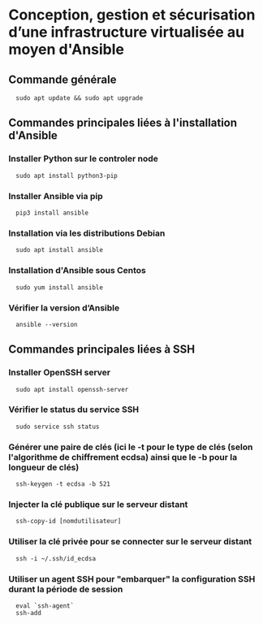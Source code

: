 # Conception, gestion et sécurisation d’une infrastructure virtualisée au moyen d'Ansible
  ## Commande générale
      sudo apt update && sudo apt upgrade
  ## Commandes principales liées à l'installation d'Ansible
   ### Installer Python sur le controler node 
      sudo apt install python3-pip
  ### Installer Ansible via pip
      pip3 install ansible
  ### Installation via les distributions Debian
      sudo apt install ansible
  ### Installation d'Ansible sous Centos
      sudo yum install ansible
  ### Vérifier la version d’Ansible
      ansible --version
      
 ## Commandes principales liées à SSH      
  ### Installer OpenSSH server 
      sudo apt install openssh-server
  ### Vérifier le status du service SSH
      sudo service ssh status
  ### Générer une paire de clés (ici le -t pour le type de clés (selon l'algorithme de chiffrement ecdsa) ainsi que le -b pour la longueur de clés)
      ssh-keygen -t ecdsa -b 521
  ### Injecter la clé publique sur le serveur distant
      ssh-copy-id [nomdutilisateur]
  ### Utiliser la clé privée pour se connecter sur le serveur distant
      ssh -i ~/.ssh/id_ecdsa
  ### Utiliser un agent SSH pour "embarquer" la configuration SSH durant la période de session
      eval `ssh-agent`
      ssh-add
  ###
  ###
